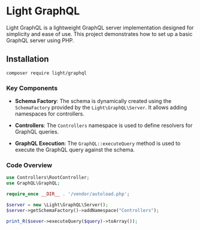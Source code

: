# Light GraphQL

Light GraphQL is a lightweight GraphQL server implementation designed for simplicity and ease of use. This project demonstrates how to set up a basic GraphQL server using PHP.

## Installation

```
composer require light/graphql
```

### Key Components

- **Schema Factory**: The schema is dynamically created using the `SchemaFactory` provided by the `Light\GraphQL\Server`. It allows adding namespaces for controllers.
- **Controllers**: The `Controllers` namespace is used to define resolvers for GraphQL queries.

- **GraphQL Execution**: The `GraphQL::executeQuery` method is used to execute the GraphQL query against the schema.

### Code Overview


```php
use Controllers\RootController;
use GraphQL\GraphQL;

require_once __DIR__ . '/vendor/autoload.php';

$server = new \Light\GraphQL\Server();
$server->getSchemaFactory()->addNamespace("Controllers");

print_R($sever->executeQuery($query)->toArray());
```

